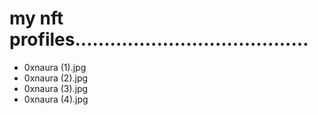 # my nft profiles........................................
- 0xnaura (1).jpg
- 0xnaura (2).jpg
- 0xnaura (3).jpg
- 0xnaura (4).jpg
